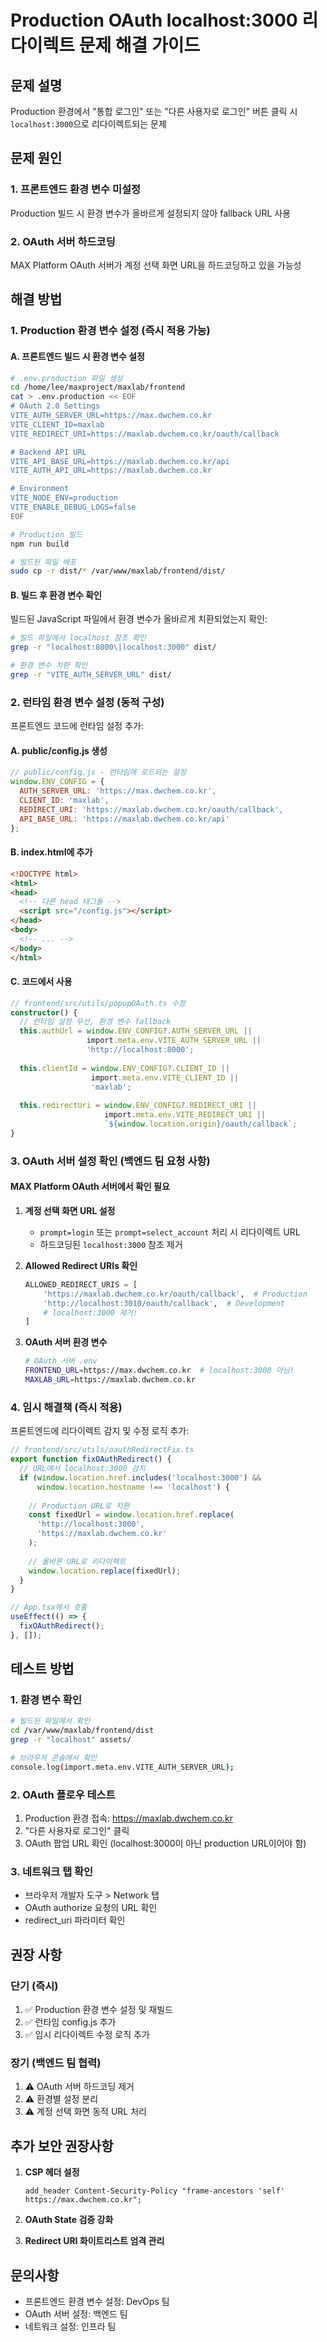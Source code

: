 # Production OAuth localhost:3000 리다이렉트 문제 해결 가이드

## 문제 설명
Production 환경에서 "통합 로그인" 또는 "다른 사용자로 로그인" 버튼 클릭 시 `localhost:3000`으로 리다이렉트되는 문제

## 문제 원인

### 1. 프론트엔드 환경 변수 미설정
Production 빌드 시 환경 변수가 올바르게 설정되지 않아 fallback URL 사용

### 2. OAuth 서버 하드코딩
MAX Platform OAuth 서버가 계정 선택 화면 URL을 하드코딩하고 있을 가능성

## 해결 방법

### 1. Production 환경 변수 설정 (즉시 적용 가능)

#### A. 프론트엔드 빌드 시 환경 변수 설정

```bash
# .env.production 파일 생성
cd /home/lee/maxproject/maxlab/frontend
cat > .env.production << EOF
# OAuth 2.0 Settings
VITE_AUTH_SERVER_URL=https://max.dwchem.co.kr
VITE_CLIENT_ID=maxlab
VITE_REDIRECT_URI=https://maxlab.dwchem.co.kr/oauth/callback

# Backend API URL
VITE_API_BASE_URL=https://maxlab.dwchem.co.kr/api
VITE_AUTH_API_URL=https://maxlab.dwchem.co.kr

# Environment
VITE_NODE_ENV=production
VITE_ENABLE_DEBUG_LOGS=false
EOF

# Production 빌드
npm run build

# 빌드된 파일 배포
sudo cp -r dist/* /var/www/maxlab/frontend/dist/
```

#### B. 빌드 후 환경 변수 확인

빌드된 JavaScript 파일에서 환경 변수가 올바르게 치환되었는지 확인:

```bash
# 빌드 파일에서 localhost 참조 확인
grep -r "localhost:8000\|localhost:3000" dist/

# 환경 변수 치환 확인
grep -r "VITE_AUTH_SERVER_URL" dist/
```

### 2. 런타임 환경 변수 설정 (동적 구성)

프론트엔드 코드에 런타임 설정 추가:

#### A. public/config.js 생성

```javascript
// public/config.js - 런타임에 로드되는 설정
window.ENV_CONFIG = {
  AUTH_SERVER_URL: 'https://max.dwchem.co.kr',
  CLIENT_ID: 'maxlab',
  REDIRECT_URI: 'https://maxlab.dwchem.co.kr/oauth/callback',
  API_BASE_URL: 'https://maxlab.dwchem.co.kr/api'
};
```

#### B. index.html에 추가

```html
<!DOCTYPE html>
<html>
<head>
  <!-- 다른 head 태그들 -->
  <script src="/config.js"></script>
</head>
<body>
  <!-- ... -->
</body>
</html>
```

#### C. 코드에서 사용

```typescript
// frontend/src/utils/popupOAuth.ts 수정
constructor() {
  // 런타임 설정 우선, 환경 변수 fallback
  this.authUrl = window.ENV_CONFIG?.AUTH_SERVER_URL || 
                 import.meta.env.VITE_AUTH_SERVER_URL || 
                 'http://localhost:8000';
  
  this.clientId = window.ENV_CONFIG?.CLIENT_ID || 
                  import.meta.env.VITE_CLIENT_ID || 
                  'maxlab';
  
  this.redirectUri = window.ENV_CONFIG?.REDIRECT_URI || 
                     import.meta.env.VITE_REDIRECT_URI || 
                     `${window.location.origin}/oauth/callback`;
}
```

### 3. OAuth 서버 설정 확인 (백엔드 팀 요청 사항)

#### MAX Platform OAuth 서버에서 확인 필요

1. **계정 선택 화면 URL 설정**
   - `prompt=login` 또는 `prompt=select_account` 처리 시 리다이렉트 URL
   - 하드코딩된 `localhost:3000` 참조 제거

2. **Allowed Redirect URIs 확인**
   ```python
   ALLOWED_REDIRECT_URIS = [
       'https://maxlab.dwchem.co.kr/oauth/callback',  # Production
       'http://localhost:3010/oauth/callback',  # Development
       # localhost:3000 제거!
   ]
   ```

3. **OAuth 서버 환경 변수**
   ```bash
   # OAuth 서버 .env
   FRONTEND_URL=https://max.dwchem.co.kr  # localhost:3000 아님!
   MAXLAB_URL=https://maxlab.dwchem.co.kr
   ```

### 4. 임시 해결책 (즉시 적용)

프론트엔드에 리다이렉트 감지 및 수정 로직 추가:

```typescript
// frontend/src/utils/oauthRedirectFix.ts
export function fixOAuthRedirect() {
  // URL에서 localhost:3000 감지
  if (window.location.href.includes('localhost:3000') && 
      window.location.hostname !== 'localhost') {
    
    // Production URL로 치환
    const fixedUrl = window.location.href.replace(
      'http://localhost:3000',
      'https://maxlab.dwchem.co.kr'
    );
    
    // 올바른 URL로 리다이렉트
    window.location.replace(fixedUrl);
  }
}

// App.tsx에서 호출
useEffect(() => {
  fixOAuthRedirect();
}, []);
```

## 테스트 방법

### 1. 환경 변수 확인
```bash
# 빌드된 파일에서 확인
cd /var/www/maxlab/frontend/dist
grep -r "localhost" assets/

# 브라우저 콘솔에서 확인
console.log(import.meta.env.VITE_AUTH_SERVER_URL);
```

### 2. OAuth 플로우 테스트
1. Production 환경 접속: https://maxlab.dwchem.co.kr
2. "다른 사용자로 로그인" 클릭
3. OAuth 팝업 URL 확인 (localhost:3000이 아닌 production URL이어야 함)

### 3. 네트워크 탭 확인
- 브라우저 개발자 도구 > Network 탭
- OAuth authorize 요청의 URL 확인
- redirect_uri 파라미터 확인

## 권장 사항

### 단기 (즉시)
1. ✅ Production 환경 변수 설정 및 재빌드
2. ✅ 런타임 config.js 추가
3. ✅ 임시 리다이렉트 수정 로직 추가

### 장기 (백엔드 팀 협력)
1. ⚠️ OAuth 서버 하드코딩 제거
2. ⚠️ 환경별 설정 분리
3. ⚠️ 계정 선택 화면 동적 URL 처리

## 추가 보안 권장사항

1. **CSP 헤더 설정**
   ```nginx
   add_header Content-Security-Policy "frame-ancestors 'self' https://max.dwchem.co.kr";
   ```

2. **OAuth State 검증 강화**
3. **Redirect URI 화이트리스트 엄격 관리**

## 문의사항
- 프론트엔드 환경 변수 설정: DevOps 팀
- OAuth 서버 설정: 백엔드 팀
- 네트워크 설정: 인프라 팀